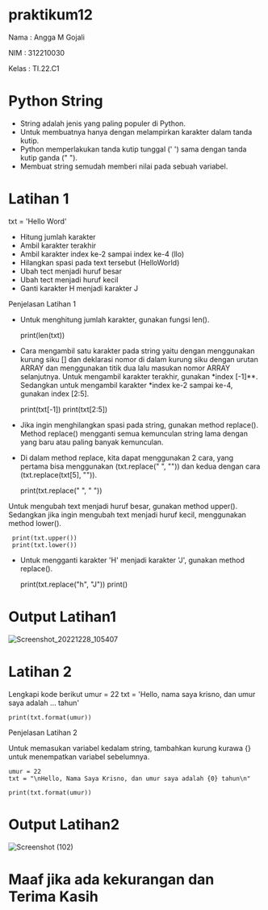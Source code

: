 # praktikum12
Nama  : Angga M Gojali

NIM   : 312210030

Kelas : TI.22.C1

# Python String
* String adalah jenis yang paling populer di Python.
* Untuk membuatnya hanya dengan melampirkan karakter dalam tanda kutip.
* Python memperlakukan tanda kutip tunggal (' ') sama dengan tanda kutip ganda (" ").
* Membuat string semudah memberi nilai pada sebuah variabel.

# Latihan 1

txt  = 'Hello Word'
* Hitung jumlah karakter
* Ambil karakter terakhir
* Ambil karakter index ke-2 sampai index ke-4 (llo)
* Hilangkan spasi pada text tersebut (HelloWorld)
* Ubah tect menjadi huruf besar
* Ubah tect menjadi huruf kecil
* Ganti karakter H menjadi karakter J


Penjelasan Latihan 1


* Untuk menghitung jumlah karakter, gunakan fungsi len().

     print(len(txt))
     
* Cara mengambil satu karakter pada string yaitu dengan menggunakan kurung siku [] dan deklarasi nomor di dalam kurung siku dengan urutan ARRAY dan menggunakan titik dua lalu masukan nomor ARRAY selanjutnya. Untuk mengambil karakter terakhir, gunakan *index [-1]**. Sedangkan untuk mengambil karakter *index ke-2 sampai ke-4, gunakan index [2:5].


     print(txt[-1])
     print(txt[2:5])
     

* Jika ingin menghilangkan spasi pada string, gunakan method replace(). Method replace() mengganti semua kemunculan string lama dengan yang baru atau paling banyak kemunculan.
* Di dalam method replace, kita dapat menggunakan 2 cara, yang pertama bisa menggunakan (txt.replace(" ", "")) dan kedua dengan cara (txt.replace(txt[5], "")).

     print(txt.replace(" ", " "))
     
Untuk mengubah text menjadi huruf besar, gunakan method upper(). Sedangkan jika ingin mengubah text menjadi huruf kecil, menggunakan method lower().

     print(txt.upper())
     print(txt.lower())
     
* Untuk mengganti karakter 'H' menjadi karakter 'J', gunakan method replace().

     print(txt.replace("h", "J"))
     print()
     
# Output Latihan1
![Screenshot_20221228_105407](https://user-images.githubusercontent.com/116193257/209841066-24462588-8042-446c-b2cd-513c45450172.png)

# Latihan 2
Lengkapi kode berikut umur = 22 txt = 'Hello, nama saya krisno, dan umur saya adalah ... tahun'

    print(txt.format(umur))

Penjelasan Latihan 2


Untuk memasukan variabel kedalam string, tambahkan kurung kurawa {} untuk menempatkan variabel sebelumnya.


    umur = 22
    txt = "\nHello, Nama Saya Krisno, dan umur saya adalah {0} tahun\n"

    print(txt.format(umur))
    
# Output Latihan2

![Screenshot (102)](https://user-images.githubusercontent.com/116193257/209842023-e417b15e-2575-4c0e-b5dd-d7407f615ad1.png)


# Maaf jika ada kekurangan dan Terima Kasih


